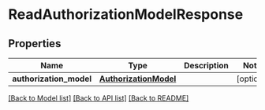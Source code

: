 # ReadAuthorizationModelResponse


## Properties
Name | Type | Description | Notes
------------ | ------------- | ------------- | -------------
**authorization_model** | [**AuthorizationModel**](AuthorizationModel.md) |  | [optional] 

[[Back to Model list]](../README.md#documentation-for-models) [[Back to API list]](../README.md#documentation-for-api-endpoints) [[Back to README]](../README.md)


